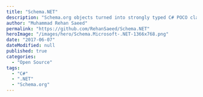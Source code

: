 ```yaml
---
title: "Schema.NET"
description: "Schema.org objects turned into strongly typed C# POCO classes for use in .NET. All classes can be serialized into JSON/JSON-LD and XML, typically used to represent structured data in the head section of html page."
author: "Muhammad Rehan Saeed"
permalink: "https://github.com/RehanSaeed/Schema.NET"
heroImage: "/images/hero/Schema.Microsoft-.NET-1366x768.png"
date: "2017-06-07"
dateModified: null
published: true
categories:
  - "Open Source"
tags:
  - "C#"
  - ".NET"
  - "Schema.org"
---
```

